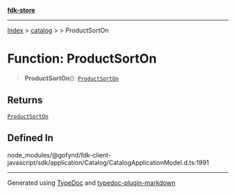 [**fdk-store**](../../../README.md)
***

[Index](../../../API.md) > [catalog](../../README.md) > [<internal>](../README.md) > ProductSortOn

# Function: ProductSortOn

> **ProductSortOn**(): [`ProductSortOn`](../type-aliases/type-alias.ProductSortOn.md)

## Returns

[`ProductSortOn`](../type-aliases/type-alias.ProductSortOn.md)

## Defined In

node\_modules/@gofynd/fdk-client-javascript/sdk/application/Catalog/CatalogApplicationModel.d.ts:1991

***
Generated using [TypeDoc](https://typedoc.org/) and [typedoc-plugin-markdown](https://www.npmjs.com/package/typedoc-plugin-markdown)
